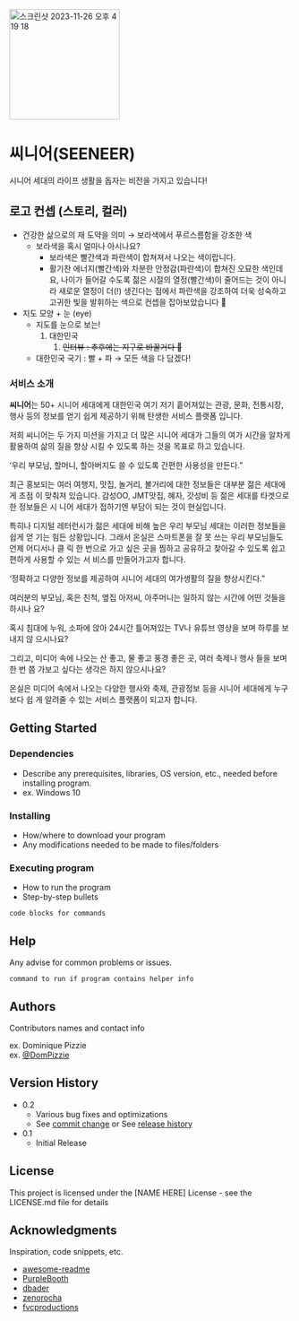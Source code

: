 
<img width="197" alt="스크린샷 2023-11-26 오후 4 19 18" src="https://github.com/see-neer/seeneer-was/assets/62025746/e905f0b6-02ff-4818-873d-d218ec11a1b8">

# 씨니어(SEENEER)

시니어 세대의 라이프 생활을 돕자는 비전을 가지고 있습니다! 

## 로고 컨셉 (스토리, 컬러)

- 건강한 삶으로의 재 도약을 의미 → 보라색에서 푸르스름함을 강조한 색
    - 보라색을 혹시 얼마나 아시나요?
        - 보라색은 빨간색과 파란색이 합쳐져서 나오는 색이랍니다.
        - 활기찬 에너지(빨간색)와 차분한 안정감(파란색)이 합쳐진 오묘한 색인데요, 나이가 들어갈 수도록 젊은 시절의 열정(빨간색)이 줄어드는 것이 아니라 새로운 열정이 더(!) 생긴다는 점에서 파란색을 강조하여 더욱 성숙하고 고귀한 빛을 발휘하는 색으로 컨셉을 잡아보았습니다 🙂
- 지도 모양 + 눈 (eye)
    - 지도를 눈으로 보는!
        1. 대한민국
            1. ~~인터뷰 : 추후에는 지구로 바꿀거다 🙂~~
    - 대한민국 국기 : 빨 + 파 → 모든 색을 다 담겠다!

### 서비스 소개

**씨니어**는 50+ 시니어 세대에게 대한민국 여기 저기 흩어져있는 관광, 문화, 전통시장, 행사 등의
정보를 얻기 쉽게 제공하기 위해 탄생한 서비스 플랫폼 입니다.

저희 씨니어는 두 가지 미션을 가지고 더 많은 시니어 세대가 그들의 여가 시간을 알차게 활용하여
삶의 질을 향상 시킬 수 있도록 하는 것을 목표로 하고 있습니다.

‘우리 부모님, 할머니, 할아버지도 쓸 수 있도록 간편한 사용성을 만든다.”

최근 홍보되는 여러 여행지, 맛집, 놀거리, 볼거리에 대한 정보들은 대부분 젊은 세대에게 초점
이 맞춰져 있습니다. 감성OO, JMT맛집, 혜자, 갓성비 등 젊은 세대를 타겟으로 한 정보들은 시
니어 세대가 접하기엔 부담이 되는 것이 현실입니다.

특히나 디지털 레터런시가 젊은 세대에 비해 높은 우리 부모님 세대는 이러한 정보들을 쉽게 얻
기는 힘든 상황입니다. 그래서 온실은 스마트폰을 잘 못 쓰는 우리 부모님들도 언제 어디서나 클
릭 한 번으로 가고 싶은 곳을 찜하고 공유하고 찾아갈 수 있도록 쉽고 편하게 사용할 수 있는 서
비스를 만들어가고자 합니다.

‘정확하고 다양한 정보를 제공하여 시니어 세대의 여가생활의 질을 향상시킨다.”

여러분의 부모님, 혹은 친척, 옆집 아저씨, 아주머니는 일하지 않는 시간에 어떤 것들을 하시나
요?

혹시 침대에 누워, 소파에 앉아 24시간 틀어져있는 TV나 유튜브 영상을 보며 하루를 보내지 않
으시나요?

그리고, 미디어 속에 나오는 산 좋고, 물 좋고 풍경 좋은 곳, 여러 축제나 행사 들을 보며 한 번 쯤
가보고 싶다는 생각은 하지 않으시나요?

온실은 미디어 속에서 나오는 다양한 행사와 축제, 관광정보 등을 시니어 세대에게 누구 보다 쉽
게 알려줄 수 있는 서비스 플랫폼이 되고자 합니다.

## Getting Started

### Dependencies

* Describe any prerequisites, libraries, OS version, etc., needed before installing program.
* ex. Windows 10

### Installing

* How/where to download your program
* Any modifications needed to be made to files/folders

### Executing program

* How to run the program
* Step-by-step bullets
```
code blocks for commands
```

## Help

Any advise for common problems or issues.
```
command to run if program contains helper info
```

## Authors

Contributors names and contact info

ex. Dominique Pizzie  
ex. [@DomPizzie](https://twitter.com/dompizzie)

## Version History

* 0.2
    * Various bug fixes and optimizations
    * See [commit change]() or See [release history]()
* 0.1
    * Initial Release

## License

This project is licensed under the [NAME HERE] License - see the LICENSE.md file for details

## Acknowledgments

Inspiration, code snippets, etc.
* [awesome-readme](https://github.com/matiassingers/awesome-readme)
* [PurpleBooth](https://gist.github.com/PurpleBooth/109311bb0361f32d87a2)
* [dbader](https://github.com/dbader/readme-template)
* [zenorocha](https://gist.github.com/zenorocha/4526327)
* [fvcproductions](https://gist.github.com/fvcproductions/1bfc2d4aecb01a834b46)
